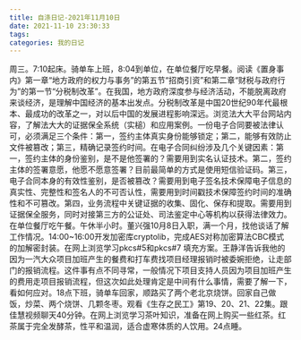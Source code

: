 ```yaml
---
title: 自涤日记-2021年11月10日
date: 2021-11-10 23:30:33
tags:
categories: 我的日记
---
```

周三。7:10起床。骑单车上班，8:04到单位，在单位餐厅吃早餐。阅读《置身事内》第一章“地方政府的权力与事务”的第五节“招商引资”和第二章“财税与政府行为”的第一节“分税制改革”。在我国，地方政府深度参与经济活动，不能脱离政府来谈经济，是理解中国经济的基本出发点。分税制改革是中国20世纪90年代最根本、最成功的改革之一，对以后中国的发展进程影响深远。浏览法大大平台网站内容，了解法大大的证据保全系统（实槌）和应用案例。一份电子合同要被法律认可，必须满足三个条件：第一，签约主体真实身份能够锁定；第二，能够有效防止文件被篡改；第三，精确记录签约时间。在电子合同纠纷涉及几个关键因素：第一，签约主体的身份鉴别，是不是他签署的？需要用到实名认证技术。第二，签约主体的签署意愿，他愿不愿意签署？目前最简单的方式是使用短信验证码。第三，电子合同本身的有效性鉴别，是否被篡改？需要用到电子签名技术保障电子信息的真实性、完整性和签名人的不可否认性，需要用到时间戳技术保障签约时间的准确性和不可篡改。第四，业务流程中关键证据的收集、固化、保存和提取。需要用到证据保全服务，同时对接第三方的公证处、司法鉴定中心等机构以获得法律效力。在单位餐厅吃午餐。午休半小时。董兴强10月8日入职，满一个月，找他谈话了解工作情况。14:00~16:00开发加密库cryptolib，完成AES对称加密算法CBC模式的加解密封装。在网上浏览学习pkcs#5和pkcs#7 填充方案。王静洋告诉我他的因为一汽大众项目加班产生的餐费和打车费找项目经理报销时被委婉拒绝，让走部门的报销流程。这件事有点不同寻常，一般情况下项目支持人员因为项目加班产生的费用走项目报销流程，但这次如此处理肯定是中间有什么事情，需要了解一下，看如何应对。18点下班，骑单车回家，顺路买了两个老北京烧饼。回家自己做饭，炒菜、两个烧饼、几颗冬枣。观看《生存之民工》第19、20、21、22集。跟佳慧视频聊天40分钟。在网上浏览学习茶叶知识，准备在网上购买一些红茶。红茶属于完全发酵茶，性平和温润，适合虚寒体质的人饮用。24点睡。
